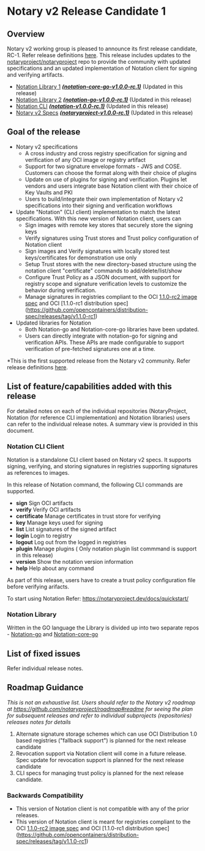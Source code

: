 # Notary v2 Release Candidate 1 

## Overview
Notary v2 working group is pleased to announce its first release candidate, RC-1. Refer release definitions [here](https://github.com/notaryproject/notation/blob/main/RELEASE_MANAGEMENT.md). This release includes updates to the [notaryproject/notaryproject](https://github.com/notaryproject/notaryproject) repo to provide the community with updated specifications and an updated implementation of Notation client for signing and verifying artifacts.

- [Notation Library 1](https://github.com/notaryproject/notation-core-go) ***[(notation-core-go-v1.0.0-rc.1)](https://github.com/notaryproject/notation-core-go/releases/tag/v1.0.0-rc.1)***   (Updated in this release)
- [Notation Library 2](https://github.com/notaryproject/notation-go) ***[(notation-go-v1.0.0-rc.1)](https://github.com/notaryproject/notation-go/releases/tag/v1.0.0-rc.1)***   (Updated in this release)
- [Notation CLI](https://github.com/notaryproject/notation)   ***([notation-v1.0.0-rc.1)](https://github.com/notaryproject/notation/releases/tag/v1.0.0-rc.1)***   (Updated in this release) 
- [Notary v2 Specs](https://github.com/notaryproject/notaryproject) ***[(notaryproject-v1.0.0-rc.1)](https://github.com/notaryproject/notaryproject/releases/tag/v1.0.0-rc.1)*** (Updated in this release)
## Goal of the release
- Notary v2 specifications
    - A cross industry and cross registry specification for signing and verification of any OCI image or registry artifact
    - Support for two signature envelope formats - JWS and COSE. Customers can choose the format along with their choice of plugins
    - Update on use of plugins for signing and verification. Plugins let vendors and users integrate base Notation client with their choice of Key Vaults and PKI
    - Users to build/integrate  their own implementation of Notary v2 specifications into their signing and verification workflows
 - Update "Notation" (CLI client) implementation to match the latest specifications. With this new version of Notation client, users can
    - Sign images with remote key stores that securely store the signing keys
    - Verify signatures using Trust stores and Trust policy configuration of Notation client
    - Sign images and Verify signatures with locally stored test keys/certificates for demonstration use only
    - Setup Trust stores with the new directory-based structure using the notation client "certificate" commands to add/delete/list/show
    - Configure Trust Policy as a JSON document, with support for registry scope and signature verification levels to customize the behavior during verification.
    - Manage signatures in registries compliant to the OCI [1.1.0-rc2 image spec](https://github.com/opencontainers/image-spec/releases/tag/v1.1.0-rc2) and OCI [1.1.0-rc1 distribution spec] (https://github.com/opencontainers/distribution-spec/releases/tag/v1.1.0-rc1)
  - Updated libraries for Notation
    - Both Notation-go and Notation-core-go libraries have been updated.
    - Users can directly integrate with notation-go for signing and verification APIs. These APIs are made configurable to support verification of pre-fetched signatures one at a time.  
    
*This is the first supported release from the Notary v2 community. Refer release definitions [here](https://github.com/notaryproject/notation/blob/main/RELEASE_MANAGEMENT.md). 

## List of feature/capabilities added with this release
For detailed notes on each of the individual repositories (NotaryProject, Notation (for reference CLI implementation) and Notation libraries) users can refer to the individual release notes. A summary view is provided in this document.

### Notation CLI Client
Notation is a standalone CLI client based on Notary v2 specs. It supports signing, verifying, and storing signatures in registries supporting signatures as references to images.

In this release of Notation command, the following CLI commands are supported. 
  - **sign**        Sign OCI artifacts
  - **verify**      Verify OCI artifacts
  - **certificate** Manage certificates in trust store for verifying 
  - **key**         Manage keys used for signing
  - **list**        List signatures of the signed artifact
  - **login**       Login to registry
  - **logout**      Log out from the logged in registries
  - **plugin**      Manage plugins  ( Only notation plugin list commmand is support in this release)
  - **version**     Show the notation version information
  - **help**        Help about any command

As part of this release, users have to create a trust policy configuration file before verifying arifacts. 

To start using Notation Refer: https://notaryproject.dev/docs/quickstart/ 

### Notation Library 
Written in the GO language the Library is divided up into two separate repos - [Notation-go](https://github.com/notaryproject/notation-go) and [Notation-core-go](https://github.com/notaryproject/notation-core-go)

## List of fixed issues
Refer individual release notes.

## Roadmap Guidance
*This is not an exhaustive list. Users should refer to the Notary v2 roadmap at https://github.com/notaryproject/roadmap#readme for seeing the plan for subsequent releases and refer to individual subprojects (repositories) releases notes for details*

1. Alternate signature storage schemes which can use OCI Distribution 1.0 based registries ("fallback support") is planned for the next release candidate
2. Revocation support via Notation client will come in a future release. Spec update for revocation support is planned for the next release candidate
3. CLI specs for managing trust policy is planned for the next release candidate.


### Backwards Compatibility
- This version of Notation client is not compatible with any of the prior releases.
- This version of Notation client is meant for registries compliant to the OCI [1.1.0-rc2 image spec](https://github.com/opencontainers/image-spec/releases/tag/v1.1.0-rc2) and OCI [1.1.0-rc1 distribution spec] (https://github.com/opencontainers/distribution-spec/releases/tag/v1.1.0-rc1)
